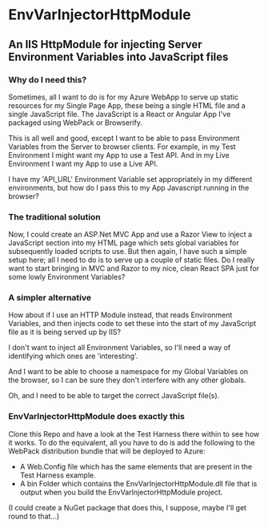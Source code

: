 # EnvVarInjectorHttpModule
## An IIS HttpModule for injecting Server Environment Variables into JavaScript files

### Why do I need this?

Sometimes, all I want to do is for my Azure WebApp to serve up static resources for my Single Page App, these being a single HTML file and a single JavaScript file. The JavaScript is a React or Angular App I've packaged using WebPack or Browserify.

This is all well and good, except I want to be able to pass Environment Variables from the Server to browser clients. For example, in my Test Environment I might want my App to use a Test API. And in my Live Environment I want my App to use a Live API.

I have my 'API_URL' Environment Variable set appropriately in my different environments, but how do I pass this to my App Javascript running in the browser?

### The traditional solution

Now, I could create an ASP.Net MVC App and use a Razor View to inject a JavaScript section into my HTML page which sets global variables for subsequently loaded scripts to use. But then again, I have such a simple setup here; all I need to do is to serve up a couple of static files. Do I really want to start bringing in MVC and Razor to my nice, clean React SPA just for some lowly Environment Variables?

### A simpler alternative

How about if I use an HTTP Module instead, that reads Environment Variables, and then injects code to set these into the start of my JavaScript file as it is being served up by IIS?

I don't want to inject all Environment Variables, so I'll need a way of identifying which ones are 'interesting'.

And I want to be able to choose a namespace for my Global Variables on the browser, so I can be sure they don't interfere with any other globals.

Oh, and I need to be able to target the correct JavaScript file(s).

### EnvVarInjectorHttpModule does exactly this

Clone this Repo and have a look at the Test Harness there within to see how it works. To do the equivalent, all you have to do is add the following to the WebPack distribution bundle that will be deployed to Azure:
* A Web.Config file which has the same elements that are present in the Test Harness example.
* A bin Folder which contains the EnvVarInjectorHttpModule.dll file that is output when you build the EnvVarInjectorHttpModule project.

(I could create a NuGet package that does this, I suppose, maybe I'll get round to that...)

